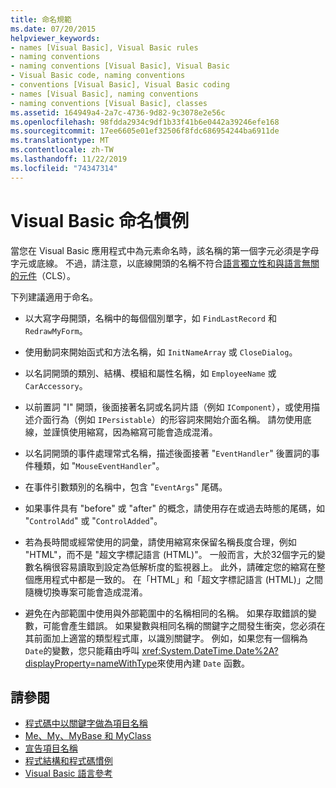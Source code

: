 ```yaml
---
title: 命名規範
ms.date: 07/20/2015
helpviewer_keywords:
- names [Visual Basic], Visual Basic rules
- naming conventions
- naming conventions [Visual Basic], Visual Basic
- Visual Basic code, naming conventions
- conventions [Visual Basic], Visual Basic coding
- names [Visual Basic], naming conventions
- naming conventions [Visual Basic], classes
ms.assetid: 164949a4-2a7c-4736-9d82-9c3078e2e56c
ms.openlocfilehash: 98fdda2934c9df1b33f41b6e0442a39246efe168
ms.sourcegitcommit: 17ee6605e01ef32506f8fdc686954244ba6911de
ms.translationtype: MT
ms.contentlocale: zh-TW
ms.lasthandoff: 11/22/2019
ms.locfileid: "74347314"
---
```

# <a name="visual-basic-naming-conventions"></a>Visual Basic 命名慣例
當您在 Visual Basic 應用程式中為元素命名時，該名稱的第一個字元必須是字母字元或底線。 不過，請注意，以底線開頭的名稱不符合[語言獨立性和與語言無關的元件](../../../standard/language-independence-and-language-independent-components.md)（CLS）。  
  
 下列建議適用于命名。  
  
- 以大寫字母開頭，名稱中的每個個別單字，如 `FindLastRecord` 和 `RedrawMyForm`。  
  
- 使用動詞來開始函式和方法名稱，如 `InitNameArray` 或 `CloseDialog`。  
  
- 以名詞開頭的類別、結構、模組和屬性名稱，如 `EmployeeName` 或 `CarAccessory`。  
  
- 以前置詞 "I" 開頭，後面接著名詞或名詞片語（例如 `IComponent`），或使用描述介面行為（例如 `IPersistable`）的形容詞來開始介面名稱。 請勿使用底線，並謹慎使用縮寫，因為縮寫可能會造成混淆。  
  
- 以名詞開頭的事件處理常式名稱，描述後面接著 "`EventHandler`" 後置詞的事件種類，如 "`MouseEventHandler`"。  
  
- 在事件引數類別的名稱中，包含 "`EventArgs`" 尾碼。  
  
- 如果事件具有 "before" 或 "after" 的概念，請使用存在或過去時態的尾碼，如 "`ControlAdd`" 或 "`ControlAdded`"。  
  
- 若為長時間或經常使用的詞彙，請使用縮寫來保留名稱長度合理，例如 "HTML"，而不是 "超文字標記語言 (HTML)"。 一般而言，大於32個字元的變數名稱很容易讀取到設定為低解析度的監視器上。 此外，請確定您的縮寫在整個應用程式中都是一致的。 在「HTML」和「超文字標記語言 (HTML)」之間隨機切換專案可能會造成混淆。  
  
- 避免在內部範圍中使用與外部範圍中的名稱相同的名稱。 如果存取錯誤的變數，可能會產生錯誤。 如果變數與相同名稱的關鍵字之間發生衝突，您必須在其前面加上適當的類型程式庫，以識別關鍵字。 例如，如果您有一個稱為 `Date`的變數，您只能藉由呼叫 <xref:System.DateTime.Date%2A?displayProperty=nameWithType>來使用內建 `Date` 函數。  
  
## <a name="see-also"></a>請參閱

- [程式碼中以關鍵字做為項目名稱](../../../visual-basic/programming-guide/program-structure/keywords-as-element-names-in-code.md)
- [Me、My、MyBase 和 MyClass](../../../visual-basic/programming-guide/program-structure/me-my-mybase-and-myclass.md)
- [宣告項目名稱](../../../visual-basic/programming-guide/language-features/declared-elements/declared-element-names.md)
- [程式結構和程式碼慣例](../../../visual-basic/programming-guide/program-structure/program-structure-and-code-conventions.md)
- [Visual Basic 語言參考](../../../visual-basic/language-reference/index.md)
